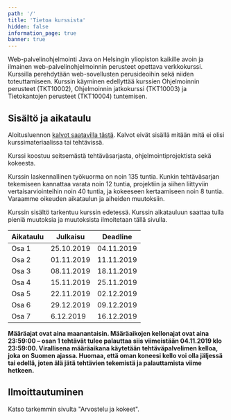 ```yaml
---
path: '/'
title: 'Tietoa kurssista'
hidden: false
information_page: true
banner: true
---
```


Web-palvelinohjelmointi Java on Helsingin yliopiston kaikille avoin ja
ilmainen web-palvelinohjelmoinnin perusteet opettava verkkokurssi.
Kurssilla perehdytään web-sovellusten perusideoihin sekä niiden
toteuttamiseen. Kurssin käyminen edellyttää kurssien Ohjelmoinnin
perusteet (TKT10002), Ohjelmoinnin jatkokurssi (TKT10003) ja
Tietokantojen perusteet (TKT10004) tuntemisen.

## Sisältö ja aikataulu ##

Aloitusluennon [kalvot saatavilla tästä](https://docs.google.com/presentation/d/10PFnsl7bDhXmAqPI0BNTwYnL1xR2YdPyFOYTkDXZKL8/edit?usp=sharing). Kalvot eivät sisällä mitään mitä ei olisi kurssimateriaalissa tai tehtävissä.

Kurssi koostuu seitsemästä tehtäväsarjasta, ohjelmointiprojektista sekä kokeesta.

Kurssin laskennallinen työkuorma on noin 135 tuntia. Kunkin tehtäväsarjan tekemiseen kannattaa varata noin 12 tuntia, projektiin ja siihen liittyviin vertaisarviointeihin noin 40 tuntia, ja kokeeseen kertaamiseen noin 8 tuntia. Varaamme oikeuden aikataulun ja aiheiden muutoksiin.

Kurssin sisältö tarkentuu kurssin edetessä. Kurssin aikatauluun saattaa tulla pieniä muutoksia ja muutoksista ilmoitetaan tällä sivulla.

| Aikataulu | Julkaisu   | Deadline   |
| ----------|------------|------------|
| Osa 1     | 25.10.2019 | 04.11.2019 |
| Osa 2     | 01.11.2019 | 11.11.2019 |
| Osa 3     | 08.11.2019 | 18.11.2019 |
| Osa 4     | 15.11.2019 | 25.11.2019 |
| Osa 5     | 22.11.2019 | 02.12.2019 |
| Osa 6     | 29.12.2019 | 09.12.2019 |
| Osa 7     | 6.12.2019  | 16.12.2019 |

**Määräajat ovat aina maanantaisin. Määräaikojen kellonajat ovat aina 23:59:00 – osan 1 tehtävät tulee palauttaa siis viimeistään 04.11.2019 klo 23:59:00. Virallisena määräaikana käytetään tehtäväpalvelimen kelloa, joka on Suomen ajassa. Huomaa, että oman koneesi kello voi olla jäljessä tai edellä, joten älä jätä tehtävien tekemistä ja palauttamista viime hetkeen.**

## Ilmoittautuminen ##
Katso tarkemmin sivulta "Arvostelu ja kokeet".

